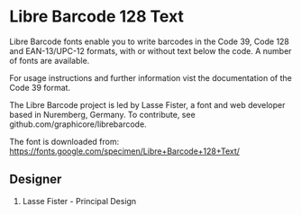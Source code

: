 # Libre Barcode 128 Text

Libre Barcode fonts enable you to write barcodes in the Code 39, Code 128 and
EAN-13/UPC-12 formats, with or without text below the code. A number of fonts
are available.

For usage instructions and further information vist the documentation of the
Code 39 format.

The Libre Barcode project is led by Lasse Fister, a font and web developer based
in Nuremberg, Germany. To contribute, see github.com/graphicore/librebarcode.

The font is downloaded from:
https://fonts.google.com/specimen/Libre+Barcode+128+Text/




## Designer
1. Lasse Fister - Principal Design
